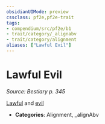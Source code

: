 ```yaml
---
obsidianUIMode: preview
cssclass: pf2e,pf2e-trait
tags:
- compendium/src/pf2e/b1
- trait/category/_alignabv
- trait/category/alignment
aliases: ["Lawful Evil"]
---
```

# Lawful Evil  
*Source: Bestiary p. 345*  

[Lawful](/rules/traits/lawful.md) and [evil](/rules/traits/evil.md)

- **Categories**: Alignment, _alignAbv